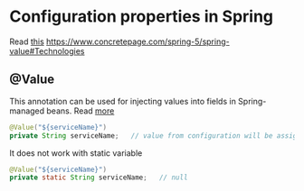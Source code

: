 # Configuration properties in Spring
Read [this](https://www.javadevjournal.com/spring-boot/configuration-properties-in-spring-boot/)
https://www.concretepage.com/spring-5/spring-value#Technologies

## @Value
This annotation can be used for injecting values into fields in Spring-managed beans. Read [more](https://www.baeldung.com/spring-value-annotation)
```java
@Value("${serviceName}")
private String serviceName;   // value from configuration will be assigned
```

It does not work with static variable
```java
@Value("${serviceName}")
private static String serviceName;   // null
```


